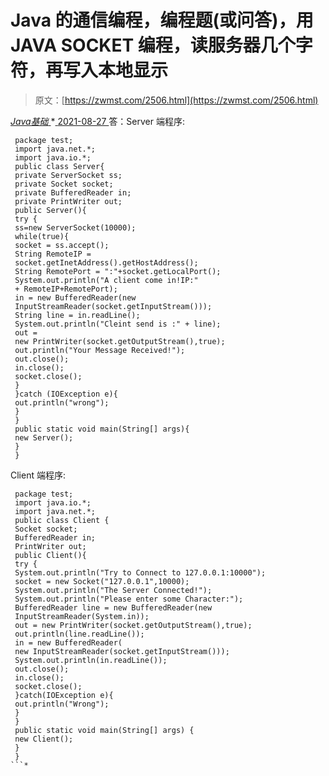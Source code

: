 <!--yml
category: 未分类
date: 0001-01-01 00:00:00
-->

# Java 的通信编程，编程题(或问答)，用 JAVA SOCKET 编程，读服务器几个字符，再写入本地显示

> 原文：[https://zwmst.com/2506.html](https://zwmst.com/2506.html)

   [ *Java基础* ](https://zwmst.com/java%e5%9f%ba%e7%a1%80)*[ <time datetime="2021-08-27T09:32:11+08:00"> 2021-08-27 </time> ](https://zwmst.com/2506.html)  答：Server 端程序:

```
 package test; 
 import java.net.*; 
 import java.io.*; 
 public class Server{ 
 private ServerSocket ss; 
 private Socket socket; 
 private BufferedReader in; 
 private PrintWriter out; 
 public Server(){ 
 try { 
 ss=new ServerSocket(10000); 
 while(true){ 
 socket = ss.accept(); 
 String RemoteIP = 
 socket.getInetAddress().getHostAddress(); 
 String RemotePort = ":"+socket.getLocalPort(); 
 System.out.println("A client come in!IP:" 
 + RemoteIP+RemotePort); 
 in = new BufferedReader(new 
 InputStreamReader(socket.getInputStream())); 
 String line = in.readLine(); 
 System.out.println("Cleint send is :" + line); 
 out = 
 new PrintWriter(socket.getOutputStream(),true); 
 out.println("Your Message Received!"); 
 out.close(); 
 in.close(); 
 socket.close(); 
 } 
 }catch (IOException e){ 
 out.println("wrong"); 
 } 
 } 
 public static void main(String[] args){ 
 new Server(); 
 } 
 } 
```

Client 端程序:

```
 package test; 
 import java.io.*; 
 import java.net.*; 
 public class Client { 
 Socket socket; 
 BufferedReader in; 
 PrintWriter out; 
 public Client(){ 
 try { 
 System.out.println("Try to Connect to 127.0.0.1:10000"); 
 socket = new Socket("127.0.0.1",10000); 
 System.out.println("The Server Connected!"); 
 System.out.println("Please enter some Character:"); 
 BufferedReader line = new BufferedReader(new 
 InputStreamReader(System.in)); 
 out = new PrintWriter(socket.getOutputStream(),true); 
 out.println(line.readLine()); 
 in = new BufferedReader( 
 new InputStreamReader(socket.getInputStream())); 
 System.out.println(in.readLine()); 
 out.close(); 
 in.close(); 
 socket.close(); 
 }catch(IOException e){ 
 out.println("Wrong"); 
 } 
 } 
 public static void main(String[] args) { 
 new Client(); 
 } 
 } 
```*